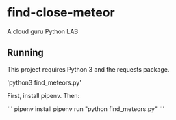 # find-close-meteor
A cloud guru Python LAB

## Running

This project requires Python 3 and the requests package.

'python3 find_meteors.py'

First, install pipenv. Then:


'''
pipenv install
pipenv run "python find_meteors.py"
'''

